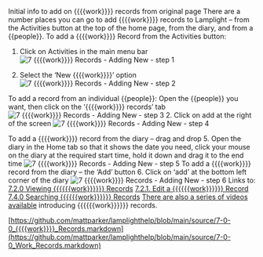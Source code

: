 Initial info to add on {{{{work}}}} records from original page
There are a number places you can go to add {{{{work}}}} records to Lamplight – from the Activities button at the top of the home page, from the diary, and from a {{people}}.
To add a {{{{work}}}} Record from the Activities button:

1. Click on Activities in the main menu bar
![7 {{{{work}}}} Records - Adding New - step 1](7_Work_Records_-_Adding_New_im_1.png)

2. Select the ‘New {{{{work}}}}’ option
![7 {{{{work}}}} Records - Adding New - step 2](7_Work_Records_-_Adding_New_im_2.png)

To add a record from an individual {{people}}:
Open the {{people}} you want, then click on the ‘{{{{work}}}} records’ tab
![7 {{{{work}}}} Records - Adding New - step 3](7_Work_Records_-_Adding_New_im_3.png)
2. Click on add at the right of the screen
![7 {{{{work}}}} Records - Adding New - step 4](7_Work_Records_-_Adding_New_im_4.png)

To add a {{{{work}}}} record from the diary – drag and drop
5. Open the diary in the Home tab so that it shows the date you need, click your mouse on the diary at the required start time, hold it down and drag it to the end time
![7 {{{{work}}}} Records - Adding New - step 5](7_Work_Records_-_Adding_New_im_5.png)
To add a {{{{work}}}} record from the diary – the ‘Add’ button
6. Click on ‘add’ at the bottom left corner of the diary
![7 {{{{work}}}} Records - Adding New - step 6](7_Work_Records_-_Adding_New_im_6.png)
Links to:
[7.2.0 Viewing {{{{{{work}}}}}} Records](https://github.com/mattparker/lamplighthelp/blob/main/help/index/p/7.2.0)
[7.2.1. Edit a {{{{{{work}}}}}} Record](https://github.com/mattparker/lamplighthelp/blob/main/help/index/p/7.2.1)
[7.4.0 Searching {{{{{{work}}}}}} Records](https://github.com/mattparker/lamplighthelp/blob/main/help/index/p/7.4.0)
[There are also a series of videos available](https://github.com/mattparker/lamplighthelp/blob/main/help/index/p/51.4.0) introducing {{{{{{work}}}}}} records.

[https://github.com/mattparker/lamplighthelp/blob/main/source/7-0-0_{{{{work}}}}_Records.markdown](https://github.com/mattparker/lamplighthelp/blob/main/source/7-0-0_Work_Records.markdown)
